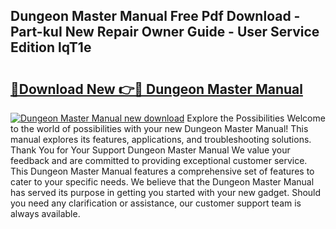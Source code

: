 ## Dungeon Master Manual Free Pdf Download - Part-kuI New Repair Owner Guide - User Service Edition lqT1e

# <h2><a href="http://bc29640.oget.top/?id=Dungeon+Master+Manual">🔗Download New 👉🔴 Dungeon Master Manual</a></h2>

[![Dungeon Master Manual new download](https://i.imgur.com/5g1atiW.png)](http://bc29640.oget.top/?id=Dungeon+Master+Manual)
Explore the Possibilities Welcome to the world of possibilities with your new Dungeon Master Manual! This manual explores its features, applications, and troubleshooting solutions. Thank You for Your Support Dungeon Master Manual We value your feedback and are committed to providing exceptional customer service. This Dungeon Master Manual features a comprehensive set of features to cater to your specific needs. We believe that the Dungeon Master Manual has served its purpose in getting you started with your new gadget. Should you need any clarification or assistance, our customer support team is always available.
